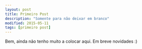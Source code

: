 ```yaml
---
layout: post
title: Primeiro Post
description: "Somente para não deixar em branco"
modified: 2015-05-11
tags: [primeiro post]
---
```


Bem, ainda não tenho muito a colocar aqui.
Em breve novidades :)
